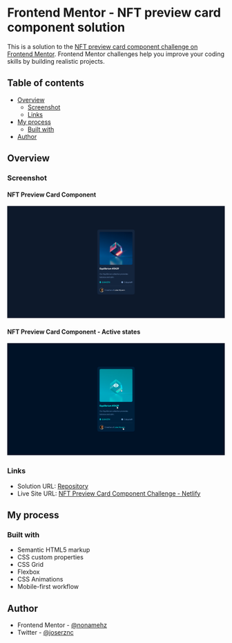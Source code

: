 # Frontend Mentor - NFT preview card component solution

This is a solution to the [NFT preview card component challenge on Frontend Mentor](https://www.frontendmentor.io/challenges/nft-preview-card-component-SbdUL_w0U). Frontend Mentor challenges help you improve your coding skills by building realistic projects.

## Table of contents

- [Overview](#overview)
  - [Screenshot](#screenshot)
  - [Links](#links)
- [My process](#my-process)
  - [Built with](#built-with)
- [Author](#author)

## Overview

### Screenshot

#### NFT Preview Card Component

![Screenshot NFT Preview Card Component](./screenshots/Screenshot.png)

#### NFT Preview Card Component - Active states

![Screenshot NFT Preview Card Component - active states](./screenshots/Screenshot-ActiveStates.png)


### Links

- Solution URL: [Repository](https://github.com/nonamehz/frontend-mentor-challenges/tree/main/02-NFT%20preview%20card%20component)
- Live Site URL: [NFT Preview Card Component Challenge - Netlify](https://nftpreviewcardcomponent-challenge.netlify.app/)

## My process

### Built with

- Semantic HTML5 markup
- CSS custom properties
- CSS Grid
- Flexbox
- CSS Animations
- Mobile-first workflow

## Author

- Frontend Mentor - [@nonamehz](https://www.frontendmentor.io/profile/nonamehz)
- Twitter - [@joserznc](https://www.twitter.com/joserznc)